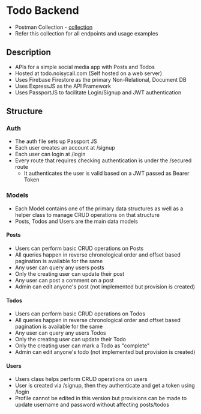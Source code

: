 # Todo Backend
- Postman Collection - [collection](https://www.postman.com/noisycall/workspace/cutshortbackend/collection/7984119-c837e750-feb9-40d1-b88e-e3b2038dd65c?action=share&creator=7984119)
- Refer this collection for all endpoints and usage examples
## Description
- APIs for a simple social media app with Posts and Todos
- Hosted at todo.noisycall.com (Self hosted on a web server)
- Uses Firebase Firestore as the primary Non-Relational, Document DB
- Uses ExpressJS as the API Framework
- Uses PassportJS to facilitate Login/Signup and JWT authentication

## Structure
### Auth
- The auth file sets up Passport JS
- Each user creates an account at /signup
- Each user can login at /login
- Every route that requires checking authentication is under the /secured route
  - It authenticates the user is valid based on a JWT passed as Bearer Token
### Models
- Each Model contains one of the primary data structures as well as a helper class to manage CRUD operations on that structure
- Posts, Todos and Users are the main data models
#### Posts
- Users can perform basic CRUD operations on Posts
- All queries happen in reverse chronological order and offset based pagination is available for the same
- Any user can query any users posts
- Only the creating user can update their post
- Any user can post a comment on a post
- Admin can edit anyone's post (not implemented but provision is created) 

#### Todos
- Users can perform basic CRUD operations on Todos
- All queries happen in reverse chronological order and offset based pagination is available for the same
- Any user can query any users Todos
- Only the creating user can update their Todo
- Only the creating user can mark a Todo as "complete"
- Admin can edit anyone's todo (not implemented but provision is created)

#### Users
- Users class helps perform CRUD operations on users
- User is created via /signup, then they authenticate and get a token using /login
- Profile cannot be edited in this version but provisions can be made to update username and password without affecting posts/todos


